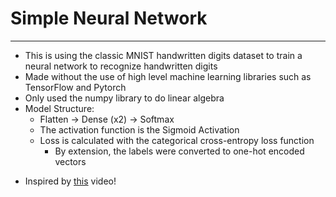 ﻿# Simple Neural Network
 ---
- This is using the classic MNIST handwritten digits dataset to train a neural network to recognize handwritten digits
- Made without the use of high level machine learning libraries such as TensorFlow and Pytorch
- Only used the numpy library to do linear algebra
- Model Structure:
  - Flatten -> Dense (x2) -> Softmax
  - The activation function is the Sigmoid Activation
  - Loss is calculated with the categorical cross-entropy loss function
    - By extension, the labels were converted to one-hot encoded vectors  

* Inspired by [this](https://www.youtube.com/watch?v=pauPCy_s0Ok&t=1320s&ab_channel=TheIndependentCode) video!
